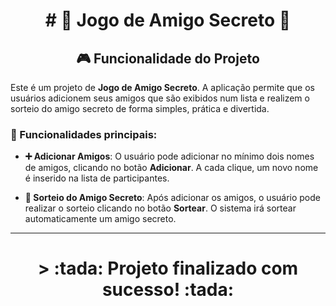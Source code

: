 
<h1 align="center"> # 🎉 Jogo de Amigo Secreto 🎁 </h1>

<h2 align="center">🎮 Funcionalidade do Projeto</h2>

Este é um projeto de **Jogo de Amigo Secreto**. A aplicação permite que os usuários adicionem seus amigos que são exibidos num lista e realizem o sorteio do amigo secreto de forma simples, prática e divertida.

### 🚀 Funcionalidades principais:

- **➕ Adicionar Amigos**: O usuário pode adicionar no mínimo dois nomes de amigos, clicando no botão **Adicionar**. A cada clique, um novo nome é inserido na lista de participantes.
  
- **🎲 Sorteio do Amigo Secreto**: Após adicionar os amigos, o usuário pode realizar o sorteio clicando no botão **Sortear**. O sistema irá sortear automaticamente um amigo secreto.

---

<h1 align="center"> > :tada: Projeto finalizado com sucesso! :tada: </h1>
